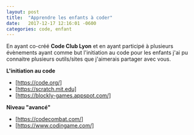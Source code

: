 ```yaml
---
layout: post
title:  "Apprendre les enfants à coder"
date:   2017-12-17 12:16:01 -0600
categories: code, enfant
---
```


En ayant co-créé __Code Club Lyon__ et en ayant participé à plusieurs évènements ayant comme but l'initiation au code pour les enfants j'ai pu connaitre plusieurs outils/sites que j'aimerais partager avec vous.

**L'initiation au code**
* [https://code.org/]
* [https://scratch.mit.edu]
* [https://blockly-games.appspot.com/]

**Niveau "avancé"**
* [https://codecombat.com/]
* [https://www.codingame.com/]

